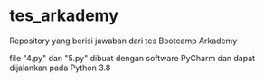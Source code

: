 # tes_arkademy
Repository yang berisi jawaban dari tes Bootcamp Arkademy

file "4.py" dan "5.py" dibuat dengan software PyCharm dan dapat dijalankan pada Python 3.8
